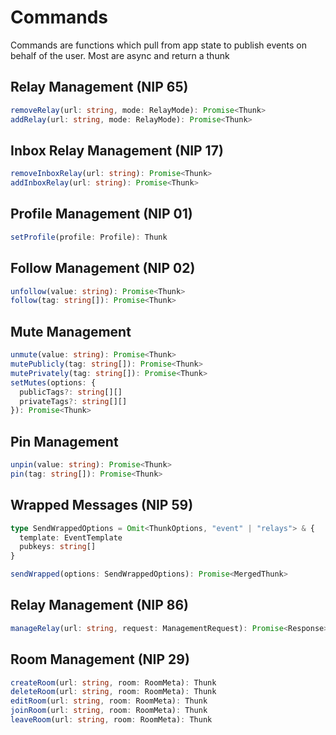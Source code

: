 # Commands

Commands are functions which pull from app state to publish events on behalf of the user. Most are async and return a thunk

## Relay Management (NIP 65)

```typescript
removeRelay(url: string, mode: RelayMode): Promise<Thunk>
addRelay(url: string, mode: RelayMode): Promise<Thunk>
```

## Inbox Relay Management (NIP 17)

```typescript
removeInboxRelay(url: string): Promise<Thunk>
addInboxRelay(url: string): Promise<Thunk>
```

## Profile Management (NIP 01)

```typescript
setProfile(profile: Profile): Thunk
```

## Follow Management (NIP 02)

```typescript
unfollow(value: string): Promise<Thunk>
follow(tag: string[]): Promise<Thunk>
```

## Mute Management

```typescript
unmute(value: string): Promise<Thunk>
mutePublicly(tag: string[]): Promise<Thunk>
mutePrivately(tag: string[]): Promise<Thunk>
setMutes(options: {
  publicTags?: string[][]
  privateTags?: string[][]
}): Promise<Thunk>
```

## Pin Management

```typescript
unpin(value: string): Promise<Thunk>
pin(tag: string[]): Promise<Thunk>
```

## Wrapped Messages (NIP 59)

```typescript
type SendWrappedOptions = Omit<ThunkOptions, "event" | "relays"> & {
  template: EventTemplate
  pubkeys: string[]
}

sendWrapped(options: SendWrappedOptions): Promise<MergedThunk>
```

## Relay Management (NIP 86)

```typescript
manageRelay(url: string, request: ManagementRequest): Promise<Response>
```

## Room Management (NIP 29)

```typescript
createRoom(url: string, room: RoomMeta): Thunk
deleteRoom(url: string, room: RoomMeta): Thunk
editRoom(url: string, room: RoomMeta): Thunk
joinRoom(url: string, room: RoomMeta): Thunk
leaveRoom(url: string, room: RoomMeta): Thunk
```
